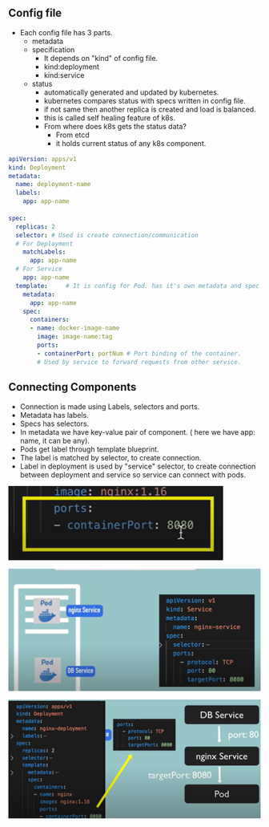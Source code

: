 ## Config file
- Each config file has 3 parts.
    - metadata
    - specification
        - It depends on "kind" of config file.
        - kind:deployment
        - kind:service
    - status 
        - automatically generated and updated by kubernetes.
        - kubernetes compares status with specs written in config file.
        - if not same then another replica is created and load is balanced.
        - this is called self healing feature of k8s.
        - From where does k8s gets the status data?
            - From etcd
            - it holds current status of any k8s component.

```yaml
apiVersion: apps/v1
kind: Deployment
metadata: 
  name: deployment-name
  labels:
    app: app-name

spec:
  replicas: 2
  selector: # Used is create connection/communication 
  # For Deployment
    matchLabels:
      app: app-name
  # For Service
    app: app-name
  template:     # It is config for Pod. has it's own metadata and spec section. Blueprint of Pos
    metadata:
      app: app-name
    spec:
      containers:
      - name: docker-image-name
        image: image-name:tag
        ports:
        - containerPort: portNum # Port binding of the container.
        # Used by service to forward requests from other service.

```

## Connecting Components
- Connection is made using Labels, selectors and ports.
- Metadata has labels.
- Specs has selectors.
- In metadata we have key-value pair of component. ( here we have app: name, it can be any).
- Pods get label through template blueprint.
- The label is matched by selector, to create connection.
- Label in deployment is used by "service" selector, to create connection between deployment and service so service can connect with pods.

![alt text](image-3.png)

![alt text](image-2.png)

![alt text](image-4.png)